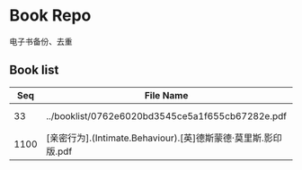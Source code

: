Book Repo
=========

电子书备份、去重

Book list
---------

| Seq | File Name | Size | MD5 |
| --- | --------- | ---- | --- |
| 33 | ../booklist/0762e6020bd3545ce5a1f655cb67282e.pdf | 10.6 MB | 0762e6020bd3545ce5a1f655cb67282e | 
| 1100 | [亲密行为].(Intimate.Behaviour).[英]德斯蒙德·莫里斯.影印版.pdf | 10.6 MB | 0762e6020bd3545ce5a1f655cb67282e | 
